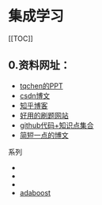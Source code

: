 # 集成学习

[[TOC]]

## 0.资料网址：

- [tqchen的PPT](https://web.njit.edu/~usman/courses/cs675_fall16/BoostedTree.pdf)
- [csdn博文](https://blog.csdn.net/v_JULY_v/article/details/81410574)
- [知乎博客](https://zhuanlan.zhihu.com/p/82122013)
- [好用的刷题网站](https://www.julyedu.com/question/big/kp_id/23/ques_id/2590)
- [github代码+知识点集合](https://github.com/NLP-LOVE/ML-NLP)
- [简短一点的博文](https://www.cnblogs.com/mantch/p/11164221.html)

系列

- [](https://zhuanlan.zhihu.com/p/444046237)
- [](https://zhuanlan.zhihu.com/p/446210663)
- [](https://zhuanlan.zhihu.com/p/453177733)
- [adaboost](https://zhuanlan.zhihu.com/p/41536315)
